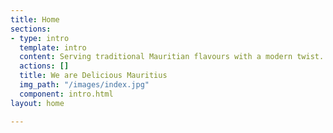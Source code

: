 ```yaml
---
title: Home
sections:
- type: intro
  template: intro
  content: Serving traditional Mauritian flavours with a modern twist.
  actions: []
  title: We are Delicious Mauritius
  img_path: "/images/index.jpg"
  component: intro.html
layout: home

---
```

